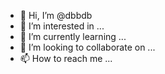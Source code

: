 - 👋 Hi, I’m @dbbdb
- 👀 I’m interested in ...
- 🌱 I’m currently learning ...
- 💞️ I’m looking to collaborate on ...
- 📫 How to reach me ...

<!---
dbbdb/dbbdb is a ✨ special ✨ repository because its `README.md` (this file) appears on your GitHub profile.
You can click the Preview link to take a look at your changes.
--->
